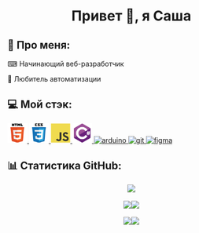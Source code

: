 # <div align="center">Привет 👋, я Саша</div>

## 💫 Про меня:
⌨ Начинающий веб-разработчик

🤖 Любитель автоматизации

## 💻 Мой стэк:
<p align="left"> <a href="https://www.w3.org/html/" target="_blank" rel="noreferrer"> <img src="https://raw.githubusercontent.com/devicons/devicon/master/icons/html5/html5-original-wordmark.svg" alt="html5" width="40" height="40"/> </a> <a href="https://www.w3schools.com/css/" target="_blank" rel="noreferrer"> <img src="https://raw.githubusercontent.com/devicons/devicon/master/icons/css3/css3-original-wordmark.svg" alt="css3" width="40" height="40"/> </a><a href="https://developer.mozilla.org/en-US/docs/Web/JavaScript" target="_blank" rel="noreferrer"> <img src="https://raw.githubusercontent.com/devicons/devicon/master/icons/javascript/javascript-original.svg" alt="javascript" width="40" height="40"/> </a><a href="https://www.w3schools.com/cs/" target="_blank" rel="noreferrer"> <img src="https://raw.githubusercontent.com/devicons/devicon/master/icons/csharp/csharp-original.svg" alt="csharp" width="40" height="40"/> </a><a href="https://www.arduino.cc/" target="_blank" rel="noreferrer"> <img src="https://cdn.worldvectorlogo.com/logos/arduino-1.svg" alt="arduino" width="40" height="40"/> </a>    <a href="https://git-scm.com/" target="_blank" rel="noreferrer"> <img src="https://www.vectorlogo.zone/logos/git-scm/git-scm-icon.svg" alt="git" width="40" height="40"/> </a><a href="https://www.figma.com/" target="_blank" rel="noreferrer"> <img src="https://www.vectorlogo.zone/logos/figma/figma-icon.svg" alt="figma" width="40" height="40"/> </a>   </p>

## 📊 Статистика GitHub:

<div align="center">

![](https://github-profile-summary-cards.vercel.app/api/cards/profile-details?username=AlexandrIdVy&theme=nord_bright)

![](https://github-profile-summary-cards.vercel.app/api/cards/most-commit-language?username=AlexandrIdVy&theme=nord_bright)![](https://github-profile-summary-cards.vercel.app/api/cards/repos-per-language?username=AlexandrIdVy&theme=nord_bright)

![](https://github-profile-summary-cards.vercel.app/api/cards/stats?username=AlexandrIdVy&theme=nord_bright)![](https://github-profile-summary-cards.vercel.app/api/cards/productive-time?username=AlexandrIdVy&theme=nord_bright)

</div>


